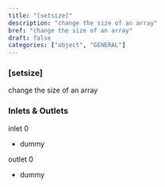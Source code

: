 ```yaml
---
title: "[setsize]"
description: "change the size of an array"
bref: "change the size of an array"
draft: false
categories: ["object", "GENERAL"]
---
```


### [setsize]

change the size of an array

### Inlets & Outlets

inlet 0

 - dummy

outlet 0

 - dummy
 
